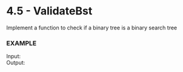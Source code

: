 # 4.5 - ValidateBst

Implement a function to check if a binary tree is a binary search tree

### EXAMPLE
Input:   
Output:
